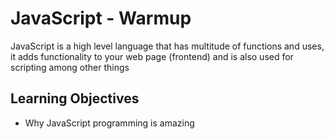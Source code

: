 # JavaScript - Warmup

JavaScript is a high level language that has multitude of functions and uses, it adds functionality to your web page (frontend) and is also used for scripting among other things

## Learning Objectives

* Why JavaScript programming is amazing
